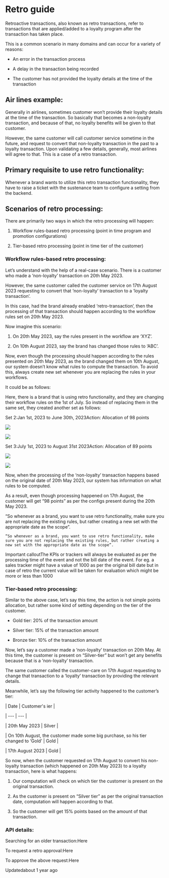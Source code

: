 # Retro guide

Retroactive transactions, also known as retro transactions, refer to transactions that are applied/added to a loyalty program after the transaction has taken place.

This is a common scenario in many domains and can occur for a variety of reasons:

- An error in the transaction process

- A delay in the transaction being recorded

- The customer has not provided the loyalty details at the time of the transaction

## Air lines example:

Generally in airlines, sometimes customer won’t provide their loyalty details at the time of the transaction. So basically that becomes a non-loyalty transaction, and because of that, no loyalty benefits will be given to that customer.

However, the same customer will call customer service sometime in the future, and request to convert that non-loyalty transaction in the past to a loyalty transaction. Upon validating a few details, generally, most airlines will agree to that. This is a case of a retro transaction.

## Primary requisite to use retro functionality:

Whenever a brand wants to utilize this retro transaction functionality, they have to raise a ticket with the sustenance team to configure a setting from the backend.

## Scenarios of retro processing:

There are primarily two ways in which the retro processing will happen:

1. Workflow rules-based retro processing (point in time program and promotion configurations)

2. Tier-based retro processing (point in time tier of the customer)

### Workflow rules-based retro processing:

Let’s understand with the help of a real-case scenario. There is a customer who made a ‘non-loyalty’ transaction on 20th May 2023.

However, the same customer called the customer service on 17th August 2023 requesting to convert that ‘non-loyalty’ transaction to a ‘loyalty transaction’.

In this case, had the brand already enabled ‘retro-transaction’, then the processing of that transaction should happen according to the workflow rules set on 20th May 2023.

Now imagine this scenario:

1. On 20th May 2023, say the rules present in the workflow are ‘XYZ’.

2. On 10th August 2023, say the brand has changed those rules to ‘ABC’.

Now, even though the processing should happen according to the rules presented on 20th May 2023, as the brand changed them on 10th August, our system doesn’t know what rules to compute the transaction. To avoid this, always create new set whenever you are replacing the rules in your workflows.

It could be as follows:

Here, there is a brand that is using retro functionality, and they are changing their workflow rules on the 1st of July. So instead of replacing them in the same set, they created another set as follows:

Set 2:Jan 1st, 2023 to June 30th, 2023Action: Allocation of 98 points

![](https://files.readme.io/1d0d8a3-Screenshot_2023-08-23_at_10.39.38_AM.png)

![](https://files.readme.io/18ab015-Screenshot_2023-08-23_at_10.39.52_AM.png)

Set 3:July 1st, 2023 to August 31st 2023Action: Allocation of 89 points

![](https://files.readme.io/7b70bea-Screenshot_2023-08-23_at_10.40.08_AM.png)

![](https://files.readme.io/0206d46-Screenshot_2023-08-23_at_10.40.23_AM.png)

Now, when the processing of the ‘non-loyalty’ transaction happens based on the original date of 20th May 2023, our system has information on what rules to be computed.

As a result, even though processing happened on 17th August, the customer will get “98 points” as per the configs present during the 20th May 2023.

“So whenever as a brand, you want to use retro functionality, make sure you are not replacing the existing rules, but rather creating a new set with the appropriate date as the scope”.

```
“So whenever as a brand, you want to use retro functionality, make sure you are not replacing the existing rules, but rather creating a new set with the appropriate date as the scope”.
```

Important calloutThe KPIs or trackers will always be evaluated as per the processing time of the event and not the bill date of the event. For eg. a sales tracker might have a value of 1000 as per the original bill date but in case of retro the current value will be taken for evaluation which might be more or less than 1000

### Tier-based retro processing:

Similar to the above case, let’s say this time, the action is not simple points allocation, but rather some kind of setting depending on the tier of the customer.

- Gold tier: 20% of the transaction amount

- Silver tier: 15% of the transaction amount

- Bronze tier: 10% of the transaction amount

Now, let’s say a customer made a ‘non-loyalty’ transaction on 20th May. At this time, the customer is present on “Silver-tier” but won’t get any benefits because that is a ‘non-loyalty’ transaction.

The same customer called the customer-care on 17th August requesting to change that transaction to a ‘loyalty’ transaction by providing the relevant details.

Meanwhile, let’s say the following tier activity happened to the customer’s tier:

| Date | Customer's ier |

| --- | --- |

| 20th May 2023 | Silver |

| On 10th August, the customer made some big purchase, so his tier changed to ‘Gold’ | Gold |

| 17th August 2023 | Gold |



So now, when the customer requested on 17th August to convert his non-loyalty transaction (which happened on 20th May 2023) to a loyalty transaction, here is what happens:

1. Our computation will check on which tier the customer is present on the original transaction.

2. As the customer is present on “Silver tier” as per the original transaction date, computation will happen according to that.

3. So the customer will get 15% points based on the amount of that transaction.

### API details:

Searching for an older transaction:Here

To request a retro approval:Here

To approve the above request:Here

Updatedabout 1 year ago